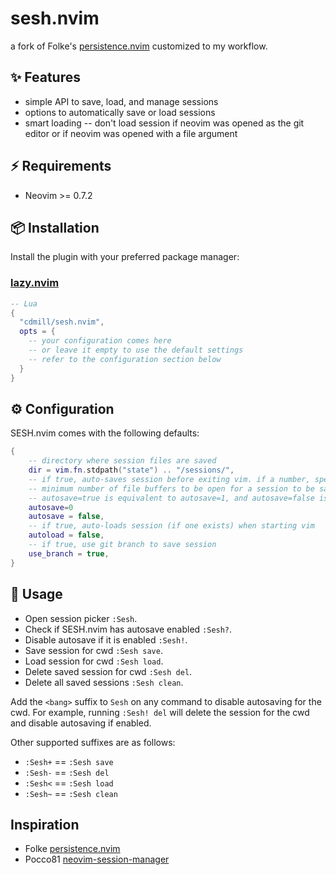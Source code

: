 # sesh.nvim

a fork of Folke's [persistence.nvim](https://github.com/folke/persistence.nvim) customized to my workflow.

## ✨ Features

- simple API to save, load, and manage sessions
- options to automatically save or load sessions
- smart loading -- don't load session if neovim was opened as the git editor or
  if neovim was opened with a file argument

## ⚡️ Requirements

- Neovim >= 0.7.2

## 📦 Installation

Install the plugin with your preferred package manager:


### [lazy.nvim](https://github.com/folke/lazy.nvim)

```lua
-- Lua
{
  "cdmill/sesh.nvim",
  opts = {
    -- your configuration comes here
    -- or leave it empty to use the default settings
    -- refer to the configuration section below
  }
}
```

## ⚙️ Configuration

SESH.nvim comes with the following defaults:

```lua
{
    -- directory where session files are saved
    dir = vim.fn.stdpath("state") .. "/sessions/",
    -- if true, auto-saves session before exiting vim. if a number, specifies the
    -- minimum number of file buffers to be open for a session to be saved. note that
    -- autosave=true is equivalent to autosave=1, and autosave=false is equivalent to
    autosave=0
    autosave = false,
    -- if true, auto-loads session (if one exists) when starting vim
    autoload = false,
    -- if true, use git branch to save session
    use_branch = true,
}
```

## 🚀 Usage

- Open session picker `:Sesh`.
- Check if SESH.nvim has autosave enabled `:Sesh?`.
- Disable autosave if it is enabled `:Sesh!`.
- Save session for cwd `:Sesh save`.
- Load session for cwd `:Sesh load`.
- Delete saved session for cwd `:Sesh del`.
- Delete all saved sessions `:Sesh clean`.

Add the `<bang>` suffix to `Sesh` on any command to disable autosaving for the cwd. For
example, running `:Sesh! del` will delete the session for the cwd and disable autosaving
if enabled.

Other supported suffixes are as follows:

- `:Sesh+` == `:Sesh save`
- `:Sesh-` == `:Sesh del`
- `:Sesh<` == `:Sesh load`
- `:Sesh~` == `:Sesh clean`

## Inspiration

- Folke [persistence.nvim](https://github.com/folke/persistence.nvim)
- Pocco81 [neovim-session-manager](https://github.com/Shatur/neovim-session-manager)

